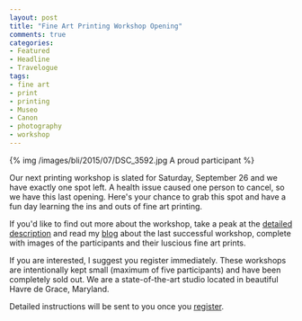 ```yaml
---
layout: post
title: "Fine Art Printing Workshop Opening"
comments: true
categories:
- Featured
- Headline
- Travelogue
tags:
- fine art
- print
- printing
- Museo
- Canon
- photography
- workshop
---
```


{% img /images/bli/2015/07/DSC_3592.jpg A proud participant %}

Our next printing workshop is slated for Saturday, September 26 and we have exactly one spot left. A health issue caused one person to cancel, so we have this last opening. Here's your chance to grab this spot and have a fun day learning the ins and outs of fine art printing.

<!--more-->

If you'd like to find out more about the workshop, take a peak at the [detailed description](http://www.lesterpickerphoto.com/workshops/upcoming-workshops.html) and read my [blog](http://www.lesterpickerphoto.com/2015/07/13/print-workshop/) about the last successful workshop, complete with images of the participants and their luscious fine art prints.

If you are interested, I suggest you register immediately. These workshops are intentionally kept small (maximum of five participants) and have been completely sold out. We are a state-of-the-art studio located in beautiful Havre de Grace, Maryland. 

Detailed instructions will be sent to you once you [register](http://shop.lesterpickerphoto.com/page/803). 

